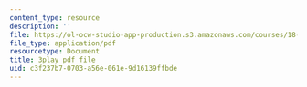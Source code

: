 ```yaml
---
content_type: resource
description: ''
file: https://ol-ocw-studio-app-production.s3.amazonaws.com/courses/18-06sc-linear-algebra-fall-2011/c3f237b70703a56e061e9d16139ffbde_HEQuN0QELSQ.pdf
file_type: application/pdf
resourcetype: Document
title: 3play pdf file
uid: c3f237b7-0703-a56e-061e-9d16139ffbde
---
```

